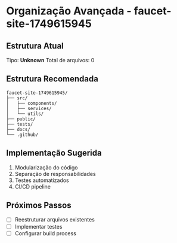 # Organização Avançada - faucet-site-1749615945

## Estrutura Atual
Tipo: **Unknown**
Total de arquivos: 0

## Estrutura Recomendada
```
faucet-site-1749615945/
├── src/
│   ├── components/
│   ├── services/
│   └── utils/
├── public/
├── tests/
├── docs/
└── .github/
```

## Implementação Sugerida
1. Modularização do código
2. Separação de responsabilidades
3. Testes automatizados
4. CI/CD pipeline

## Próximos Passos
- [ ] Reestruturar arquivos existentes
- [ ] Implementar testes
- [ ] Configurar build process
